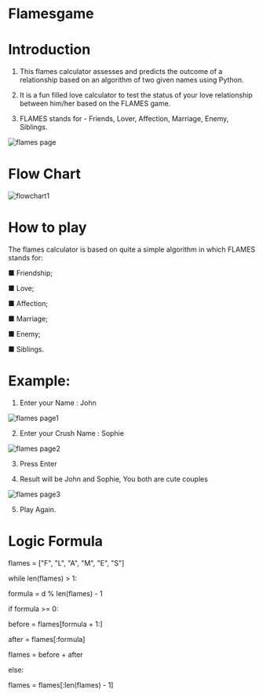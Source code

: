 # Flamesgame

# Introduction 

1. This flames calculator assesses and predicts the outcome of a relationship based on an algorithm of two given names using Python.

2. It is a fun filled love calculator to test the status of your love relationship between him/her based on the FLAMES game.

3. FLAMES stands for - Friends, Lover, Affection, Marriage, Enemy, Siblings.

![flames page](https://user-images.githubusercontent.com/117984168/225402598-f392e175-5fab-4a27-a32f-8cb870eba5df.jpeg)

# Flow Chart

![flowchart1](https://user-images.githubusercontent.com/117984168/225433416-a7f8d3c1-f69a-4fa9-9fac-1a0a0aa38766.jpeg)



# How to play

The flames calculator is based on quite a simple algorithm in which FLAMES stands for:

■ Friendship;

■ Love;

■ Affection;

■ Marriage;

■ Enemy;

■ Siblings.

# Example:

1. Enter your Name : John

![flames page1](https://user-images.githubusercontent.com/117984168/225430124-c685962e-a1e7-4c45-b246-5a2fdde72df6.jpeg)

2. Enter your Crush Name : Sophie

![flames page2](https://user-images.githubusercontent.com/117984168/225430287-a90d0d80-c38c-4232-8791-06eba957ab7a.jpeg)

3. Press Enter 

4. Result will be John and Sophie, You both are cute couples

![flames page3](https://user-images.githubusercontent.com/117984168/225430360-1d614167-802a-4783-a35c-10efc17cada7.jpeg)

5. Play Again.

# Logic Formula

flames = ["F", "L", "A", "M", "E", "S"]

while len(flames) > 1:

formula = d % len(flames) - 1

if formula >= 0:

before = flames[formula + 1:]

after = flames[:formula]

flames = before + after

else:

flames = flames[:len(flames) - 1]




